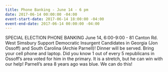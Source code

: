 ```yaml
---
title: Phone Banking - June 14 - 6 pm
date: 2017-06-14 00:00:00 -04:00
event-start-date: 2017-06-14 18:00:00 -04:00
event-end-date: 2017-06-14 00:00:00 -04:00
---
```


SPECIAL ELECTION PHONE BANKING
June 14, 6:00-9:00 - 81 Canton Rd. West Simsbury 
Support Democratic Insurgent Candidates in Georgia (Jon Ossoff) and South Carolina (Archie Parnell)!  Dinner will be served. Bring your cell phone and laptop.
Did you know 1 out of every 5 republicans in Ossoff’s area voted for him in the primary.  It is a stretch, but he can win with our help! Parnell’s area 8 years ago was blue. We can do this!
